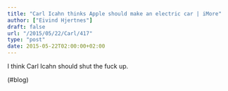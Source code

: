 ```yaml
---
title: "Carl Icahn thinks Apple should make an electric car | iMore"
author: ["Eivind Hjertnes"]
draft: false
url: "/2015/05/22/Carl/417"
type: "post"
date: 2015-05-22T02:00:00+02:00
---
```


I think Carl Icahn should shut the fuck up.

(#blog)
